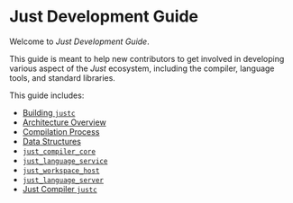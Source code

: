 # Just Development Guide

Welcome to *Just Development Guide*.

This guide is meant to help new contributors to get involved in developing various aspect of the *Just* ecosystem,
including the compiler, language tools, and standard libraries.

This guide includes:

- [Building `justc`](./)
- [Architecture Overview](./architecture-overview/README.md)
- [Compilation Process](./compilation-process/README.md)
- [Data Structures](./)
- [`just_compiler_core`](./)
- [`just_language_service`](./)
- [`just_workspace_host`](./)
- [`just_language_server`](./)
- [Just Compiler `justc`](./)
